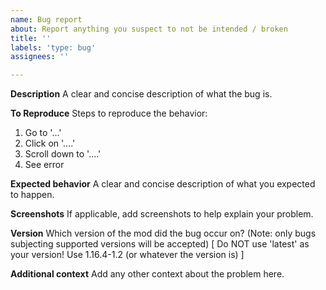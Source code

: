 ```yaml
---
name: Bug report
about: Report anything you suspect to not be intended / broken
title: ''
labels: 'type: bug'
assignees: ''

---
```


**Description**
A clear and concise description of what the bug is.

**To Reproduce**
Steps to reproduce the behavior:
1. Go to '...'
2. Click on '....'
3. Scroll down to '....'
4. See error

**Expected behavior**
A clear and concise description of what you expected to happen.

**Screenshots**
If applicable, add screenshots to help explain your problem.

**Version**
Which version of the mod did the bug occur on? (Note: only bugs subjecting supported versions will be accepted) [ Do NOT use 'latest' as your version! Use 1.16.4-1.2 (or whatever the version is) ]

**Additional context**
Add any other context about the problem here.
